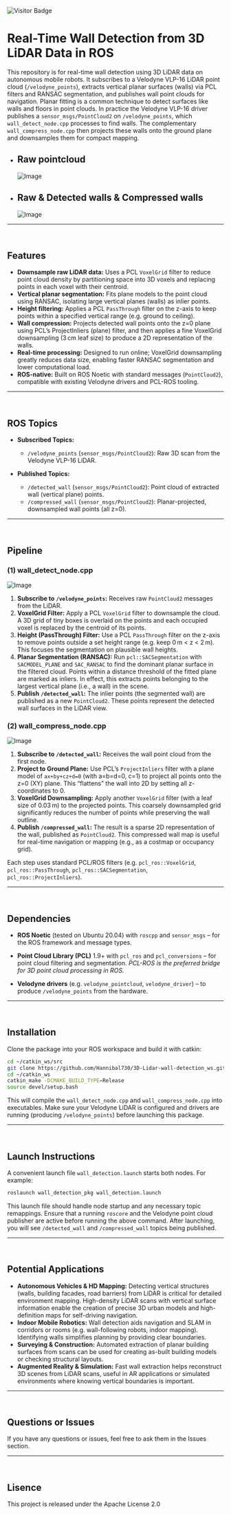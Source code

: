 
![Visitor Badge](https://visitor-badge.laobi.icu/badge?page_id=Hannibal730.3D-Lidar-wall-detection_ws_ws)

# Real-Time Wall Detection from 3D LiDAR Data in ROS

This repository is for real-time wall detection using 3D LiDAR data on autonomous mobile robots.  It subscribes to a Velodyne VLP-16 LiDAR point cloud (`/velodyne_points`), extracts vertical planar surfaces (walls) via PCL filters and RANSAC segmentation, and publishes wall point clouds for navigation.  Planar fitting is a common technique to detect surfaces like walls and floors in point clouds. In practice the Velodyne VLP-16 driver publishes a `sensor_msgs/PointCloud2` on `/velodyne_points`, which `wall_detect_node.cpp` processes to find walls. The complementary `wall_compress_node.cpp` then projects these walls onto the ground plane and downsamples them for compact mapping.


* ## Raw pointcloud
    ![Image](https://github.com/user-attachments/assets/fe78fc87-8d9d-4530-b431-2a52c6f59597)



* ## Raw & Detected walls & Compressed walls
    ![Image](https://github.com/user-attachments/assets/d5885917-0a70-46a8-8bc6-dbf568cefc94)


---
<br>

## Features

* **Downsample raw LiDAR data:** Uses a PCL `VoxelGrid` filter to reduce point cloud density by partitioning space into 3D voxels and replacing points in each voxel with their centroid.
* **Vertical planar segmentation:** Fits plane models to the point cloud using RANSAC, isolating large vertical planes (walls) as inlier points.
* **Height filtering:** Applies a PCL `PassThrough` filter on the z-axis to keep points within a specified vertical range (e.g. ground to ceiling).
* **Wall compression:** Projects detected wall points onto the z=0 plane using PCL’s ProjectInliers (plane) filter, and then applies a fine VoxelGrid downsampling (3 cm leaf size) to produce a 2D representation of the walls.
* **Real-time processing:** Designed to run online; VoxelGrid downsampling greatly reduces data size, enabling faster RANSAC segmentation and lower computational load.
* **ROS-native:** Built on ROS Noetic with standard messages (`PointCloud2`), compatible with existing Velodyne drivers and PCL-ROS tooling.

---
<br>

## ROS Topics

* **Subscribed Topics:**

  * `/velodyne_points` (`sensor_msgs/PointCloud2`): Raw 3D scan from the Velodyne VLP-16 LiDAR.
* **Published Topics:**

  * `/detected_wall` (`sensor_msgs/PointCloud2`): Point cloud of extracted wall (vertical plane) points.
  * `/compressed_wall` (`sensor_msgs/PointCloud2`): Planar-projected, downsampled wall points (all z=0).

---
<br>

## Pipeline

### (1) wall\_detect\_node.cpp

![Image](https://github.com/user-attachments/assets/eb5d5b71-2520-4a21-a707-2b4c15f6c24e)

1. **Subscribe to `/velodyne_points`:** Receives raw `PointCloud2` messages from the LiDAR.
2. **VoxelGrid Filter:** Apply a PCL `VoxelGrid` filter to downsample the cloud. A 3D grid of tiny boxes is overlaid on the points and each occupied voxel is replaced by the centroid of its points.
3. **Height (PassThrough) Filter:** Use a PCL `PassThrough` filter on the z-axis to remove points outside a set height range (e.g. keep 0 m < z < 2 m). This focuses the segmentation on plausible wall heights.
4. **Planar Segmentation (RANSAC):** Run `pcl::SACSegmentation` with `SACMODEL_PLANE` and `SAC_RANSAC` to find the dominant planar surface in the filtered cloud.  Points within a distance threshold of the fitted plane are marked as inliers. In effect, this extracts points belonging to the largest vertical plane (i.e., a wall) in the scene.
5. **Publish `/detected_wall`:** The inlier points (the segmented wall) are published as a new `PointCloud2`. These points represent the detected wall surfaces in the LiDAR view.

### (2) wall\_compress\_node.cpp
![Image](https://github.com/user-attachments/assets/0f73d6c2-ddbe-4ac9-88de-fb0066dea0c8)

1. **Subscribe to `/detected_wall`:** Receives the wall point cloud from the first node.
2. **Project to Ground Plane:** Use PCL’s `ProjectInliers` filter with a plane model of `ax+by+cz+d=0` (with a=b=d=0, c=1) to project all points onto the z=0 (XY) plane. This “flattens” the wall into 2D by setting all z-coordinates to 0.
3. **VoxelGrid Downsampling:** Apply another `VoxelGrid` filter (with a leaf size of 0.03 m) to the projected points. This coarsely downsampled grid significantly reduces the number of points while preserving the wall outline.
4. **Publish `/compressed_wall`:** The result is a sparse 2D representation of the wall, published as `PointCloud2`. This compressed wall map is useful for real-time navigation or mapping (e.g., as a costmap or occupancy grid).

Each step uses standard PCL/ROS filters (e.g. `pcl_ros::VoxelGrid`, `pcl_ros::PassThrough`, `pcl_ros::SACSegmentation`, `pcl_ros::ProjectInliers`).

---
<br>

## Dependencies

* **ROS Noetic** (tested on Ubuntu 20.04) with `roscpp` and `sensor_msgs` – for the ROS framework and message types.

* **Point Cloud Library (PCL)** 1.9+ with `pcl_ros` and `pcl_conversions` – for point cloud filtering and segmentation. *PCL-ROS is the preferred bridge for 3D point cloud processing in ROS.*
  
* **Velodyne drivers** (e.g. `velodyne_pointcloud`, `velodyne_driver`) – to produce `/velodyne_points` from the hardware.

---
<br>

## Installation

Clone the package into your ROS workspace and build it with catkin:

```bash
cd ~/catkin_ws/src
git clone https://github.com/Hannibal730/3D-Lidar-wall-detection_ws.git
cd ~/catkin_ws
catkin_make -DCMAKE_BUILD_TYPE=Release
source devel/setup.bash
```

This will compile the `wall_detect_node.cpp` and `wall_compress_node.cpp` into executables. Make sure your Velodyne LiDAR is configured and drivers are running (producing `/velodyne_points`) before launching this package.

---
<br>

## Launch Instructions

A convenient launch file `wall_detection.launch` starts both nodes. For example:

```bash
roslaunch wall_detection_pkg wall_detection.launch
```

This launch file should handle node startup and any necessary topic remappings. Ensure that a running `roscore` and the Velodyne point cloud publisher are active before running the above command. After launching, you will see `/detected_wall` and `/compressed_wall` topics being published.

---
<br>

## Potential Applications

* **Autonomous Vehicles & HD Mapping:** Detecting vertical structures (walls, building facades, road barriers) from LiDAR is critical for detailed environment mapping.  High-density LiDAR scans with vertical surface information enable the creation of precise 3D urban models and high-definition maps for self-driving navigation.
* **Indoor Mobile Robotics:** Wall detection aids navigation and SLAM in corridors or rooms (e.g. wall-following robots, indoor mapping). Identifying walls simplifies planning by providing clear boundaries.
* **Surveying & Construction:** Automated extraction of planar building surfaces from scans can be used for creating as-built building models or checking structural layouts.
* **Augmented Reality & Simulation:** Fast wall extraction helps reconstruct 3D scenes from LiDAR scans, useful in AR applications or simulated environments where knowing vertical boundaries is important.

---
<br>

## Questions or Issues
If you have any questions or issues, feel free to ask them in the Issues section.

---
<br>

## Lisence
This project is released under the Apache License 2.0